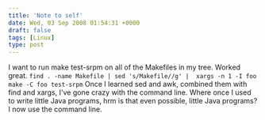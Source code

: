 ```yaml
---
title: 'Note to self'
date: Wed, 03 Sep 2008 01:54:31 +0000
draft: false
tags: [Linux]
type: post
---
```


I want to run make test-srpm on all of the Makefiles in my tree. Worked great. `find . -name Makefile | sed 's/Makefile//g' |  xargs -n 1 -I foo make -C foo test-srpm` Once I learned sed and awk, combined them with find and xargs, I've gone crazy with the command line. Where once I used to write little Java programs, hrm is that even possible, little Java programs? I now use the command line.